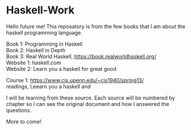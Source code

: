 # Haskell-Work

Hello future me! This reposatory is from the few books that I am about the haskell programming language. 

Book 1: Programming in Haskell  
Book 2: Haskell in Depth  
Book 3: Real World Haskell, https://book.realworldhaskell.org/  
Website 1: haskell.com  
Website 2: Learn you a haskell for great good 

Course 1: https://www.cis.upenn.edu/~cis1940/spring13/  
readings, Leearn you a haskell and 

I will be learning from these source. Each source will be numbered by chapter so I can see the original document and how I answered the questions. 

More to come!
